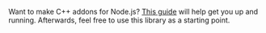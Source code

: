 Want to make C++ addons for Node.js? [This guide](http://nodejs.org/api/addons.html) will help get you up and running. Afterwards, feel free to use this library as a starting point.
